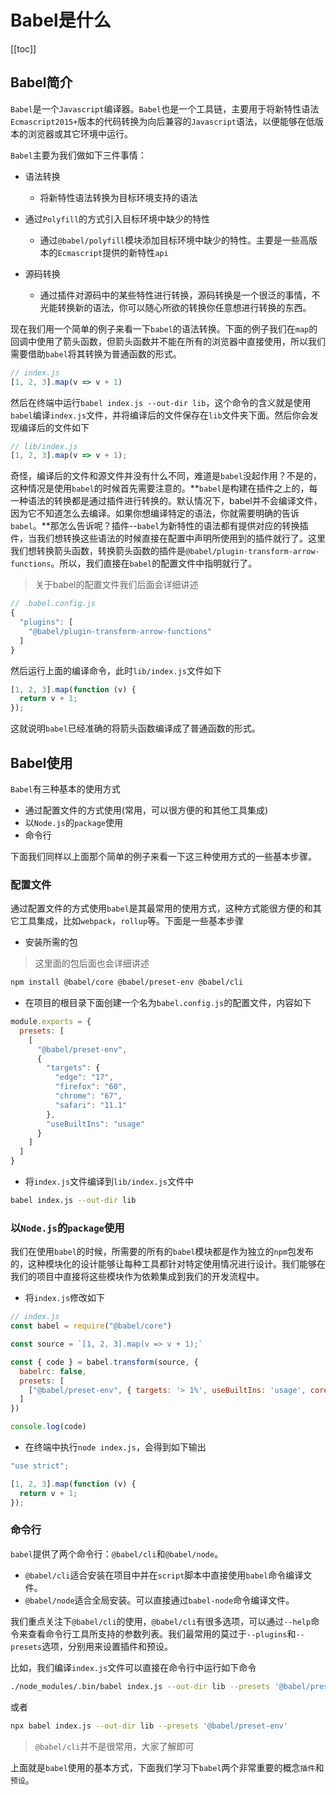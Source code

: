 # Babel是什么

[[toc]]


## Babel简介

`Babel`是一个`Javascript`编译器。`Babel`也是一个工具链，主要用于将新特性语法`Ecmascript2015+`版本的代码转换为向后兼容的`Javascript`语法，以便能够在低版本的浏览器或其它环境中运行。

`Babel`主要为我们做如下三件事情：

- 语法转换
  - 将新特性语法转换为目标环境支持的语法

- 通过`Polyfill`的方式引入目标环境中缺少的特性
  - 通过`@babel/polyfill`模块添加目标环境中缺少的特性。主要是一些高版本的`Ecmascript`提供的新特性`api`

- 源码转换
  - 通过插件对源码中的某些特性进行转换，源码转换是一个很泛的事情，不光能转换新的语法，你可以随心所欲的转换你任意想进行转换的东西。

现在我们用一个简单的例子来看一下`babel`的语法转换。下面的例子我们在`map`的回调中使用了箭头函数，但箭头函数并不能在所有的浏览器中直接使用，所以我们需要借助`babel`将其转换为普通函数的形式。

```js
// index.js
[1, 2, 3].map(v => v + 1)
```

然后在终端中运行`babel index.js --out-dir lib`，这个命令的含义就是使用`babel`编译`index.js`文件，并将编译后的文件保存在`lib`文件夹下面。然后你会发现编译后的文件如下

```js
// lib/index.js
[1, 2, 3].map(v => v + 1);
```

奇怪，编译后的文件和源文件并没有什么不同，难道是`babel`没起作用？不是的，这种情况是使用`babel`的时候首先需要注意的。**`babel`是构建在插件之上的，每一种语法的转换都是通过插件进行转换的。默认情况下，babel并不会编译文件，因为它不知道怎么去编译。如果你想编译特定的语法，你就需要明确的告诉`babel`。**那怎么告诉呢？插件--`babel`为新特性的语法都有提供对应的转换插件，当我们想转换这些语法的时候直接在配置中声明所使用到的插件就行了。这里我们想转换箭头函数，转换箭头函数的插件是`@babel/plugin-transform-arrow-functions`。所以，我们直接在`babel`的配置文件中指明就行了。

> 关于babel的配置文件我们后面会详细讲述

```js
// .babel.config.js
{
  "plugins": [
    "@babel/plugin-transform-arrow-functions"
  ]
}
```

然后运行上面的编译命令，此时`lib/index.js`文件如下

```js
[1, 2, 3].map(function (v) {
  return v + 1;
});
```

这就说明`babel`已经准确的将箭头函数编译成了普通函数的形式。

## Babel使用

`Babel`有三种基本的使用方式

- 通过配置文件的方式使用(常用，可以很方便的和其他工具集成)
- 以`Node.js`的`package`使用
- 命令行

下面我们同样以上面那个简单的例子来看一下这三种使用方式的一些基本步骤。

### 配置文件

通过配置文件的方式使用`babel`是其最常用的使用方式，这种方式能很方便的和其它工具集成，比如`webpack`，`rollup`等。下面是一些基本步骤

- 安装所需的包

> 这里面的包后面也会详细讲述

```bash
npm install @babel/core @babel/preset-env @babel/cli
```

- 在项目的根目录下面创建一个名为`babel.config.js`的配置文件，内容如下

```js
module.exports = {
  presets: [
    [
      "@babel/preset-env",
      {
        "targets": {
          "edge": "17",
          "firefox": "60",
          "chrome": "67",
          "safari": "11.1"
        },
        "useBuiltIns": "usage"
      }
    ]
  ]
}
```

- 将`index.js`文件编译到`lib/index.js`文件中

```bash
babel index.js --out-dir lib
```

### 以`Node.js`的`package`使用

我们在使用`babel`的时候，所需要的所有的`babel`模块都是作为独立的`npm`包发布的，这种模块化的设计能够让每种工具都针对特定使用情况进行设计。我们能够在我们的项目中直接将这些模块作为依赖集成到我们的开发流程中。

- 将`index.js`修改如下

```js
// index.js
const babel = require("@babel/core")

const source = `[1, 2, 3].map(v => v + 1);`

const { code } = babel.transform(source, {
  babelrc: false,
  presets: [
    ["@babel/preset-env", { targets: '> 1%', useBuiltIns: 'usage', corejs: 2 }]
  ]
})

console.log(code)
```

- 在终端中执行`node index.js`，会得到如下输出

```js
"use strict";

[1, 2, 3].map(function (v) {
  return v + 1;
});
```

### 命令行

`babel`提供了两个命令行：`@babel/cli`和`@babel/node`。

- `@babel/cli`适合安装在项目中并在`script`脚本中直接使用`babel`命令编译文件。
- `@babel/node`适合全局安装。可以直接通过`babel-node`命令编译文件。

我们重点关注下`@babel/cli`的使用，`@babel/cli`有很多选项，可以通过`--help`命令来查看命令行工具所支持的参数列表。我们最常用的莫过于`--plugins`和`--presets`选项，分别用来设置插件和预设。

比如，我们编译`index.js`文件可以直接在命令行中运行如下命令

```bash
./node_modules/.bin/babel index.js --out-dir lib --presets '@babel/preset-env'
```

或者

```bash
npx babel index.js --out-dir lib --presets '@babel/preset-env'
```

> `@babel/cli`并不是很常用，大家了解即可


上面就是`babel`使用的基本方式，下面我们学习下`babel`两个非常重要的概念`插件`和`预设`。
